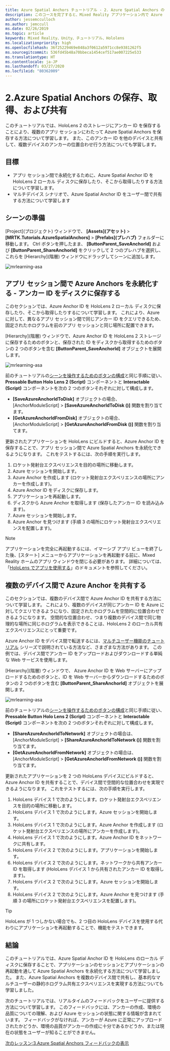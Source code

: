 ```yaml
---
title: Azure Spatial Anchors チュートリアル - 2. Azure Spatial Anchors の保存、取得、および共有
description: このコースを完了すると、Mixed Reality アプリケーション内で Azure 顔認識を実装する方法を学習することができます。
author: jessemcculloch
ms.author: jemccull
ms.date: 02/26/2019
ms.topic: article
keywords: Mixed Reality、Unity、チュートリアル、Hololens
ms.localizationpriority: high
ms.openlocfilehash: 36f25229469e848a3f0612a5971cc8e9381262f5
ms.sourcegitcommit: 536fd45b48a70bbeca1454cef517ae007225e533
ms.translationtype: HT
ms.contentlocale: ja-JP
ms.lasthandoff: 03/27/2020
ms.locfileid: "80362009"
---
```

# <a name="2-saving-retrieving-and-sharing-azure-spatial-anchors"></a>2.Azure Spatial Anchors の保存、取得、および共有

このチュートリアルでは、HoloLens 2 のストレージにアンカー ID を保存することにより、複数のアプリ セッションにわたって Azure Spatial Anchors を保存する方法について学習します。 また、このアンカー ID を他のデバイスと共有して、複数デバイスのアンカーの位置合わせ行う方法についても学習します。

## <a name="objectives"></a>目標

* アプリ セッション間で永続化するために、Azure Spatial Anchor ID を HoloLens 2 ローカル ディスクに保存したり、そこから取得したりする方法について学習します。
* マルチデバイス シナリオで、Azure Spatial Anchor ID をユーザー間で共有する方法について学習します

## <a name="preparing-the-scene"></a>シーンの準備

[Project]\(プロジェクト\) ウィンドウで、 **[Assets]\(アセット\)**  >  **[MRTK.Tutorials.AzureSpatialAnchors]**  >  **[Prefabs]\(プレハブ\)** フォルダーに移動します。 Ctrl ボタンを押したまま、 **[ButtonParent_SaveAnchorId]** および **[ButtonParent_ShareAnchorId]** をクリックして 2 つのプレハブを選択し、これらを [Hierarchy]\(階層\) ウィンドウにドラッグしてシーンに追加します。

![mrlearning-asa](images/mrlearning-asa/tutorial2-section1-step1-1.png)

## <a name="persist-azure-anchors-between-app-sessions---save-anchor-id-to-disk"></a>アプリ セッション間で Azure Anchors を永続化する - アンカー ID をディスクに保存する
<!-- TODO: Consider renaming to 'Persist Azure Anchors between app sessions' -->

このセクションでは、Azure Anchor ID を HoloLens 2 ローカル ディスクに保存したり、そこから取得したりするについて学習します。 これにより、Azure に対して、異なるアプリ セッション間で同じアンカー ID をクエリできるため、固定されたホログラムを前のアプリ セッションと同じ場所に配置できます。

[Hierarchy]\(階層\) ウィンドウで、Azure Anchor ID を HoloLens 2 ストレージに保存するためのボタンと、保存された ID をディスクから取得するためのボタンの 2 つのボタンを含む **[ButtonParent_SaveAnchorId]** オブジェクトを展開します。

![mrlearning-asa](images/mrlearning-asa/tutorial2-section2-step1-1.png)

前のチュートリアルの[シーンを操作するためのボタンの構成](mrlearning-asa-ch1.md#configuring-the-buttons-to-operate-the-scene)と同じ手順に従い、**Pressable Button Holo Lens 2 (Script)** コンポーネントと **Interactable (Script)** コンポーネントを次の 2 つのボタンそれぞれに対して構成します。

* **[SaveAzureAnchorIdToDisk]** オブジェクトの場合、[AnchorModuleScript] > **[SaveAzureAnchorIdToDisk ()]** 関数を割り当てます。
* **[GetAzureAnchorIdFromDisk]** オブジェクトの場合、[AnchorModuleScript] > **[GetAzureAnchorIdFromDisk ()]** 関数を割り当てます。

更新されたアプリケーションを HoloLens にビルドすると、Azure Anchor ID を保存することで、アプリ セッション間で Azure Spatial Anchors を永続化できるようになります。 これをテストするには、次の手順を実行します。

1. ロケット発射台エクスペリエンスを目的の場所に移動します。
2. Azure セッションを開始します。
3. Azure Anchor を作成します (ロケット発射台エクスペリエンスの場所にアンカーを作成します)。
4. Azure Anchor ID をディスクに保存します。
5. アプリケーションを再起動します。
6. ディスクから Azure Anchor を取得します (保存したアンカー ID を読み込みます)。
7. Azure セッションを開始します。
8. Azure Anchor を見つけます (手順 3 の場所にロケット発射台エクスペリエンスを配置します)。

> [!NOTE]
> アプリケーションを完全に再起動するには、イマーシブ アプリ ビューを終了した後、[スタート] メニューからアプリケーションを再起動する前に、Mixed Reality ホームのアプリ ウィンドウを閉じる必要があります。 詳細については、「[HoloLens でアプリを使用する](https://docs.microsoft.com/hololens/holographic-home#using-apps-on-hololens)」のドキュメントを参照してください。

## <a name="share-azure-anchors-between-multiple-devices"></a>複数のデバイス間で Azure Anchor を共有する

このセクションでは、複数のデバイス間で Azure Anchor ID を共有する方法について学習します。 これにより、複数のデバイスが同じアンカー ID を Azure に対してクエリできるようになり、固定されたホログラムを空間的に位置合わせできるようになります。 空間的な位置合わせ、つまり複数のデバイス間で同じ物理的な場所に同じホログラムを表示できることは、HoloLens 2 のローカル共有エクスペリエンスにとって重要です。

Azure Anchor ID をデバイス間で転送するには、[マルチユーザー機能のチュートリアル](mrlearning-sharing(photon)-ch1.md) シリーズで説明されている方法など、さまざまな方法があります。 この例では、デバイス間でアンカー ID をアップロードおよびダウンロードする単純な Web サービスを使用します。

[Hierarchy]\(階層\) ウィンドウで、 Azure Anchor ID を Web サーバーにアップロードするためのボタンと、ID を Web サーバーからダウンロードするためのボタンの 2 つのボタンを含む **[ButtonParent_ShareAnchorId]** オブジェクトを展開します。

![mrlearning-asa](images/mrlearning-asa/tutorial2-section3-step1-1.png)

前のチュートリアルの[シーンを操作するためのボタンの構成](mrlearning-asa-ch1.md#configuring-the-buttons-to-operate-the-scene)と同じ手順に従い、**Pressable Button Holo Lens 2 (Script)** コンポーネントと **Interactable (Script)** コンポーネントを次の 2 つのボタンそれぞれに対して構成します。

* **[ShareAzureAnchorIdToNetwork]** オブジェクトの場合は、[AnchorModuleScript] > **[ShareAzureAnchorIdToNetwork ()]** 関数を割り当てます。
* **[GetAzureAnchorIdFromNetwork]** オブジェクトの場合は、[AnchorModuleScript] > **[GetAzureAnchorIdFromNetwork ()]** 関数を割り当てます。

更新されたアプリケーションを 2 つの HoloLens デバイスにビルドすると、Azure Anchor ID を共有することで、デバイス間で空間的な位置合わせを実現できるようになります。 これをテストするには、次の手順を実行します。

1. HoloLens デバイス 1 で次のようにします。ロケット発射台エクスペリエンスを目的の場所に移動します。
2. HoloLens デバイス 1 で次のようにします。Azure セッションを開始します。
3. HoloLens デバイス 1 で次のようにします。Azure Anchor を作成します (ロケット発射台エクスペリエンスの場所にアンカーを作成します)。
4. HoloLens デバイス 1 で次のようにします。Azure Anchor ID をネットワークに共有します。
5. HoloLens デバイス 2 で次のようにします。アプリケーションを開始します。
6. HoloLens デバイス 2 で次のようにします。ネットワークから共有アンカー ID を取得します (HoloLens デバイス 1 から共有されたアンカー ID を取得します)。
7. HoloLens デバイス 2 で次のようにします。Azure セッションを開始します。
8. HoloLens デバイス 2 で次のようにします。Azure Anchor を見つけます (手順 3 の場所にロケット発射台エクスペリエンスを配置します)。

> [!TIP]
> HoloLens が 1 つしかない場合でも、2 つ目の HoloLens デバイスを使用する代わりにアプリケーションを再起動することで、機能をテストできます。

## <a name="congratulations"></a>結論

このチュートリアルでは、Azure Spatial Anchor ID を HoloLens のローカル ディスクに保存することで、アプリケーションのセッションとアプリケーションの再起動を通して Azure Spatial Anchors を永続化する方法について学習しました。 また、Azure Spatial Anchors を複数のデバイス間で共有し、基本的なマルチユーザーの静的ホログラム共有エクスペリエンスを実現する方法についても学習しました。

次のチュートリアルでは、リアルタイムのフィードバックをユーザーに提供する方法について学習します。 このフィードバックには、アンカーの作成、環境の品質についての理解、および Azure セッションの状態に関する情報が含まれています。 フィードバックがなければ、アンカーが Azure に正常にアップロードされたかどうか、環境の品質がアンカーの作成に十分であるかどうか、または現在の状態をユーザーが知ることができません。

[次のレッスン:3.Azure Spatial Anchors フィードバックの表示](mrlearning-asa-ch3.md)
